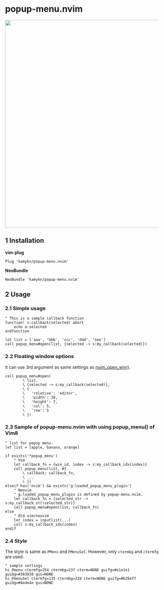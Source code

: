# popup-menu.nvim

<img src="https://github.com/kamykn/popup-menu.nvim/blob/master/img/top.png?raw=true" width=680>

## 1 Installation
**vim-plug**

```vim
Plug 'kamykn/popup-menu.nvim'
```

**NeoBundle**
```vim
NeoBundle 'kamykn/popup-menu.nvim'
```

## 2 Usage
### 2.1 Simple usage

```vim
" This is a sample callback function
function! s:callback(selected) abort
	echo a:selected
endfunction

let list = ['aaa', 'bbb', 'ccc', 'ddd', 'eee']
call popup_menu#open(list, {selected -> s:my_callback(selected)})
```

### 2.2 Floating window options
It can use 3rd argument as same settings as [nvim_open_win()](https://neovim.io/doc/user/api.html#nvim_open_win()).

```vim
call popup_menu#open(
		\ list,
		\ {selected -> s:my_callback(selected)},
		\ {
		\ 	'relative': 'editor',
		\ 	'width': 30,
		\ 	'height': 7,
		\ 	'col': 5,
		\ 	'row': 5
		\ })
```

### 2.3 Sample of popup-menu.nvim with using popup_menu() of Vim8

```vim
" list for popup menu.
let list = [apple, banana, orange]

if exists('*popup_menu')
    " Vim
    let callback_fn = {win_id, index -> s:my_callback_idx(index)}
    call popup_menu(list, #{
        \ callback: callback_fn,
        \ ...
        \ })
elseif has('nvim') && exists('g:loaded_popup_menu_plugin')
    " Neovim
    " g:loaded_popup_menu_plugin is defined by popup-menu.nvim.
    let callback_fn = {selected_str -> s:my_callback_str(selected_str)}
    call popup_menu#open(list, callback_fn)
else
    " Old vim/neovim
    let index = inputlist(...)
    call s:my_callback_idx(index)
endif
```

### 2.4 Style
The style is same as `PMenu` and `PMenuSel`.
However, only `ctermbg` and `ctermfg` are used.

```vim
" sample settings
hi Pmenu ctermfg=254 ctermbg=237 cterm=NONE guifg=#e1e1e1 guibg=#383838 gui=NONE
hi PmenuSel ctermfg=135 ctermbg=239 cterm=NONE guifg=#b26eff guibg=#4e4e4e gui=NONE
```
